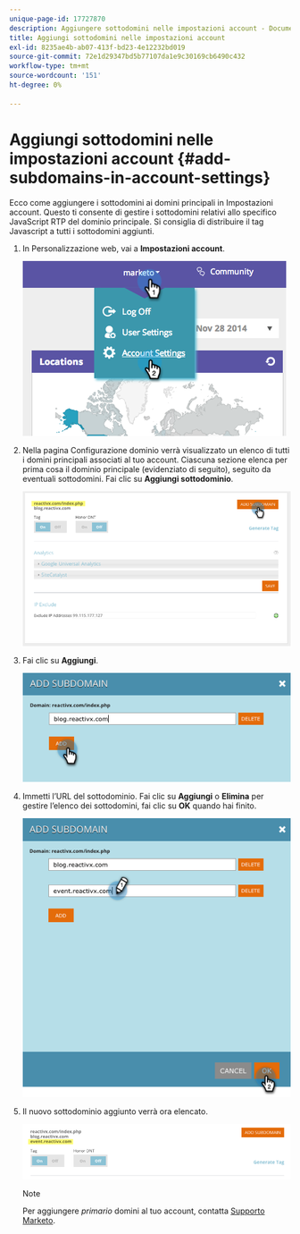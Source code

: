 ```yaml
---
unique-page-id: 17727870
description: Aggiungere sottodomini nelle impostazioni account - Documenti Marketo - Documentazione del prodotto
title: Aggiungi sottodomini nelle impostazioni account
exl-id: 8235ae4b-ab07-413f-bd23-4e12232bd019
source-git-commit: 72e1d29347bd5b77107da1e9c30169cb6490c432
workflow-type: tm+mt
source-wordcount: '151'
ht-degree: 0%

---
```


# Aggiungi sottodomini nelle impostazioni account {#add-subdomains-in-account-settings}

Ecco come aggiungere i sottodomini ai domini principali in Impostazioni account. Questo ti consente di gestire i sottodomini relativi allo specifico JavaScript RTP del dominio principale. Si consiglia di distribuire il tag Javascript a tutti i sottodomini aggiunti.

1. In Personalizzazione web, vai a **Impostazioni account**.

   ![](assets/image2014-12-1-23-3-12.png)

1. Nella pagina Configurazione dominio verrà visualizzato un elenco di tutti i domini principali associati al tuo account. Ciascuna sezione elenca per prima cosa il dominio principale (evidenziato di seguito), seguito da eventuali sottodomini. Fai clic su **Aggiungi sottodominio**.

   ![](assets/highlightprimary2.png)

1. Fai clic su **Aggiungi**.

   ![](assets/add.png)

1. Immetti l’URL del sottodominio. Fai clic su **Aggiungi** o **Elimina** per gestire l’elenco dei sottodomini, fai clic su **OK** quando hai finito.

   ![](assets/newsubdomain.png)

1. Il nuovo sottodominio aggiunto verrà ora elencato.

   ![](assets/finalnew.png)

   >[!NOTE]
   >
   >Per aggiungere _primario_ domini al tuo account, contatta [Supporto Marketo](https://nation.marketo.com/t5/Support/ct-p/Support).
